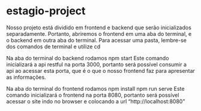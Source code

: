 # estagio-project
Nosso projeto está dividido em frontend e backend que serão inicializados separadamente. Portanto, abriremos o frontend em uma aba do terminal, e o backend em outra aba do terminal. Para acessar uma pasta, lembre-se dos comandos de terminal e utilize cd <nome da pasta>

Na aba do terminal do backend rodamos
npm start
Este comando inicializará a api restful na porta 3000, portanto será possível consumir a api ao acessar esta porta, que é o que o nosso frontend faz para apresentar as informações.

Na aba do terminal do frontend rodamos
npm install
npm run serve
Este comando inicializará o frontend na porta 8080, portanto será possível acessar o site indo no browser e colocando a url “http://localhost:8080”

